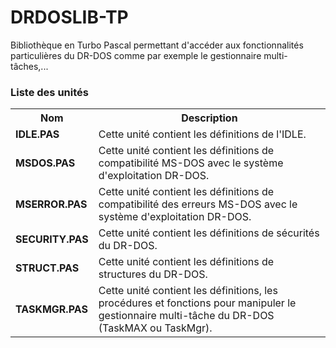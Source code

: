 # DRDOSLIB-TP
Bibliothèque en Turbo Pascal permettant d'accéder aux fonctionnalités particulières du DR-DOS comme par exemple le gestionnaire multi-tâches,...

<h3>Liste des unités</h3>

<table>
  <tr>
    <th>Nom</th>
    <th>Description</th>
  </tr>
  <tr>
    <td><b>IDLE.PAS</b></td>
    <td>Cette unité contient les définitions de l'IDLE.</td>
  </tr>
  <tr>
    <td><b>MSDOS.PAS</b></td>
    <td>Cette unité contient les définitions de compatibilité MS-DOS avec le système d'exploitation DR-DOS.</td>
  </tr>
  <tr>
    <td><b>MSERROR.PAS</b></td>
    <td>Cette unité contient les définitions de compatibilité des erreurs MS-DOS avec le système d'exploitation DR-DOS.</td>
  <tr>
  <tr>
    <td><b>SECURITY.PAS</b></td>
    <td>Cette unité contient les définitions de sécurités du DR-DOS.</td>
  </tr>
  <tr>
    <td><b>STRUCT.PAS</b></td>
    <td>Cette unité contient les définitions de structures du DR-DOS.</td>
  </tr>
  <tr>
    <td><b>TASKMGR.PAS</b></td>
    <td>Cette unité contient les définitions, les procédures et fonctions pour manipuler le gestionnaire multi-tâche du DR-DOS (TaskMAX ou TaskMgr).</td>
  </tr>
</table>
